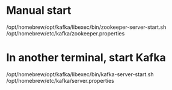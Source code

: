 # Manual start
/opt/homebrew/opt/kafka/libexec/bin/zookeeper-server-start.sh /opt/homebrew/etc/kafka/zookeeper.properties

# In another terminal, start Kafka
/opt/homebrew/opt/kafka/libexec/bin/kafka-server-start.sh /opt/homebrew/etc/kafka/server.properties
